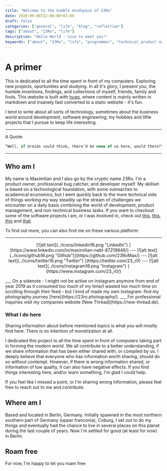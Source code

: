 ```yaml
---
title: "Welcome to the humble mindspace of 23Ro"
date: 2020-09-06T22:00:00+02:00
draft: false
categories: ["general", "life", "blog", "reflection"]
tags: ["about", "23Ro", "life"]
description: "Hello World - nice to meet you!"
keywords: ["about", "23Ro", "life", "programmer", "technical product owner", "it-business", "startup", "fancy"]
---
```


# A primer

This is dedicated to all the time spent in front of my computers. Exploring new projects, oportunities and studying. In all it's glory, I present you, the humble inventions, findings, and collections of myself, friends, family and fools. This website is built with [hugo](https://www.gohugo.io), where content is mainly written in markdown and insanely fast converted to a static website - it's fun.

I tend to write about all sorts of technology, sometimes about the business world around development, software engineering, my hobbies and little projects that I pursue to keep life interesting.

---
A Quote:
```sql
“Well, if droids could think, there’d be none of us here, would there?” — Obi-Wan Kenobi
```
---

## Who am I

My name is Maximilian and I also go by the cryptic name 23Ro. I'm a product owner, professional bug catcher, and developer myself. My skillset is based on a technological foundation, with some outreaches to academical economics, but I went quickly back to the more technical side of things working my way steadily up the stream of challenges we encounter on a daily basis combining the world of development, product management, and non-technical business tasks. If you want to checkout some of the software projects I am, or I was involved in, check out [this](https://www.new-thread.de), [this](https://freebusy.app/), [this](https://bav-werkzeug.de/) and [that](https://www.tillhub.de).

To find out more, you can also find me on these various platform:
___
<p style="text-align: center;">
[![alt text](../icons/linkedin16.png "LinkedIn")
](https://www.linkedin.com/in/maximilian-nebl-87219846/) --- [![alt text](../icons/github16.png "Github")](https://github.com/23RoMax/) --- [![alt text](../icons/twitter16.png "Twitter")
](https://twitter.com/23_r0) --- [![alt text](../icons/instagram16.png "Instagram")
](https://www.instagram.com/23_r0/)
</p>
___
On a sidenote - I might not be active on instagram anymore from end of year 2019 as it consumed too much of my time/I wasted too much time on scrolling through their feed -  but I kind of made my own instagram: find my photography journey [here](https://23ro.photography/).
___
For professional inquiries visit my companies website [New Thread](https://new-thread.de).

### What I do here

Sharing information about before mentioned topics is what you will mostly find here. There is no intention of monetization at all.

I dedicated this project to all the time spent in front of computers taking part in forming the modern world. We all contribute to a better understanding, if we share information that has been either shared with, or compiled by us. I deeply believe that everyone who has information worth sharing, should do so without contempt. However, if there is wrong information shared, or information of low quality, it can also have negative effects. If you find things interesting here, and/or learn something, I'm glad I could help.

If you feel like I missed a point, or I'm sharing wrong information, please feel free to reach out to me and contribute.

## Where am I

Based and located in Berlin, Germany. Initially spawned in the most northern southern part of Germany (upper franconia), Coburg, I set out to do my things and eventually had the chance to live in several places on this planet during the last couple of years. Now I'm settled for good (at least for now) in Berlin.


## Roam free

For now, I'm happy to let you roam free
